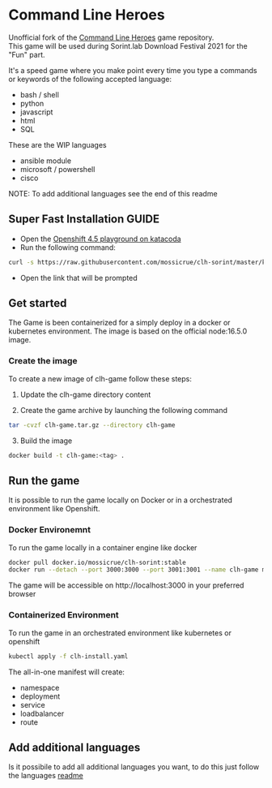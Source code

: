 # Command Line Heroes

Unofficial fork of the [Command Line Heroes](https://github.com/CommandLineHeroes/clh-bash) game repository.  
This game will be used during Sorint.lab Download Festival 2021 for the "Fun" part.

It's a speed game where you make point every time you type a commands or keywords of the following accepted language:
- bash / shell
- python
- javascript
- html
- SQL

These are the WIP languages
- ansible module
- microsoft / powershell
- cisco

NOTE: To add additional languages see the end of this readme

## Super Fast Installation GUIDE

- Open the [Openshift 4.5 playground on katacoda](https://www.katacoda.com/courses/openshift/playgrounds/openshift45)
- Run the following command:
```bash
curl -s https://raw.githubusercontent.com/mossicrue/clh-sorint/master/katacoda-install.sh | bash
```
- Open the link that will be prompted

## Get started

The Game is been containerized for a simply deploy in a docker or kubernetes environment.
The image is based on the official node:16.5.0 image.

### Create the image

To create a new image of clh-game follow these steps:

1. Update the clh-game directory content

2. Create the game archive by launching the following command

```bash
tar -cvzf clh-game.tar.gz --directory clh-game
```

3. Build the image

```bash
docker build -t clh-game:<tag> .
```

## Run the game

It is possible to run the game locally on Docker or in a orchestrated environment like Openshift.

### Docker Environemnt

To run the game locally in a container engine like docker

```bash
docker pull docker.io/mossicrue/clh-sorint:stable
docker run --detach --port 3000:3000 --port 3001:3001 --name clh-game mossicrue/clh-sorint:stable
```

The game will be accessible on http://localhost:3000 in your preferred browser

### Containerized Environment

To run the game in an orchestrated environment like kubernetes or openshift

```bash
kubectl apply -f clh-install.yaml
```

The all-in-one manifest will create:
- namespace
- deployment
- service
- loadbalancer
- route

## Add additional languages

Is it possibile to add all additional languages you want, to do this just follow the languages [readme](clh-game/assets/cmds/README.md)